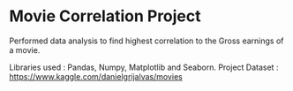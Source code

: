 # Movie Correlation Project
 Performed data analysis to find highest correlation to the Gross earnings of a movie.
 
 Libraries used : Pandas, Numpy, Matplotlib and Seaborn.
 Project Dataset : https://www.kaggle.com/danielgrijalvas/movies

